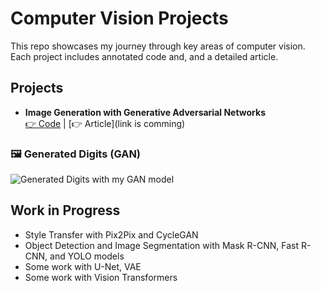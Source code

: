 # Computer Vision Projects

This repo showcases my journey through key areas of computer vision. Each project includes annotated code and, and a detailed article.

## Projects
- **Image Generation with Generative Adversarial Networks**  
  [👉 Code](https://github.com/selim-ba/computer-vision/blob/main/cv_1_gan.py) | [👉 Article](link is comming)

### 🖼️ Generated Digits (GAN)
![Generated Digits with my GAN model](images/gan_generation.gif)

## Work in Progress
- Style Transfer with Pix2Pix and CycleGAN  
- Object Detection and Image Segmentation with Mask R-CNN, Fast R-CNN, and YOLO models  
- Some work with U-Net, VAE  
- Some work with Vision Transformers 

